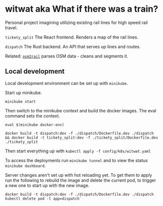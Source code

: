 # witwat aka What if there was a train?

Personal project imagining utilizing existing rail lines for high speed rail travel.

`tickety_split`
The React frontend. Renders a map of the rail lines.

`dispatch`
The Rust backend. An API that serves up lines and routes.

Related: [`osm2rail`](https://github.com/hanakslr/osm2rail) parses OSM data - cleans and segments it.

## Local development

Local development environment can be set up with `minikube`.

Start up minikube.

```
minikube start
```

Then switch to the minikube context and build the docker images. The eval command sets the context.

```
eval $(minikube docker-env)

docker build -t dispatch:dev -f ./dispatch/Dockerfile.dev ./dispatch && docker build -t tickety_split:dev -f ./tickety_split/Dockerfile.dev ./tickety_split
```

Then start everything up with `kubectl apply -f config/k8s/witwat.yaml`

To access the deployments run `minikube tunnel` and to view the status `minikube dashboard`.

Server changes aren't set up with hot reloading yet. To get them to apply run the following to rebuild the image and delete the current pod, to trigger a new one to start up with the new image.

```
docker build -t dispatch:dev -f ./dispatch/Dockerfile.dev ./dispatch
kubectl delete pod -l app=dispatch`
```
